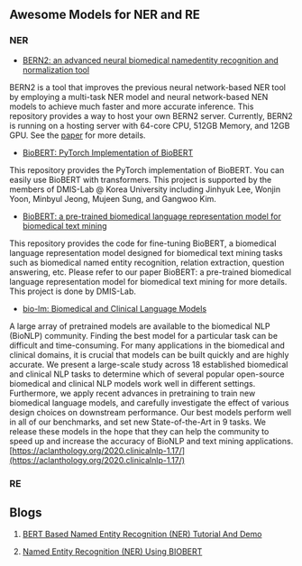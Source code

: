 ## Awesome Models for NER and RE

### NER

- [BERN2: an advanced neural biomedical namedentity recognition and normalization tool](https://github.com/dmis-lab/BERN2)

BERN2 is a tool that improves the previous neural network-based NER tool by employing a multi-task NER model and neural network-based NEN models to achieve much faster and more accurate inference. This repository provides a way to host your own BERN2 server. Currently, BERN2 is running on a hosting server with 64-core CPU, 512GB Memory, and 12GB GPU. See the [paper](https://arxiv.org/abs/2201.02080) for more details.

- [BioBERT: PyTorch Implementation of BioBERT](https://github.com/dmis-lab/biobert-pytorch)

This repository provides the PyTorch implementation of BioBERT. You can easily use BioBERT with transformers. This project is supported by the members of DMIS-Lab @ Korea University including Jinhyuk Lee, Wonjin Yoon, Minbyul Jeong, Mujeen Sung, and Gangwoo Kim.

- [BioBERT: a pre-trained biomedical language representation model for biomedical text mining](https://github.com/dmis-lab/biobert)

This repository provides the code for fine-tuning BioBERT, a biomedical language representation model designed for biomedical text mining tasks such as biomedical named entity recognition, relation extraction, question answering, etc. Please refer to our paper BioBERT: a pre-trained biomedical language representation model for biomedical text mining for more details. This project is done by DMIS-Lab.

- [bio-lm: Biomedical and Clinical Language Models](https://github.com/facebookresearch/bio-lm)

A large array of pretrained models are available to the biomedical NLP (BioNLP) community. Finding the best model for a particular task can be difficult and time-consuming. For many applications in the biomedical and clinical domains, it is crucial that models can be built quickly and are highly accurate. We present a large-scale study across 18 established biomedical and clinical NLP tasks to determine which of several popular open-source biomedical and clinical NLP models work well in different settings. Furthermore, we apply recent advances in pretraining to train new biomedical language models, and carefully investigate the effect of various design choices on downstream performance. Our best models perform well in all of our benchmarks, and set new State-of-the-Art in 9 tasks. We release these models in the hope that they can help the community to speed up and increase the accuracy of BioNLP and text mining applications. [https://aclanthology.org/2020.clinicalnlp-1.17/](https://aclanthology.org/2020.clinicalnlp-1.17/)


### RE


## Blogs

1. [BERT Based Named Entity Recognition (NER) Tutorial And Demo](https://www.pragnakalp.com/bert-named-entity-recognition-ner-tutorial-demo/)

2. [Named Entity Recognition (NER) Using BIOBERT](https://www.pragnakalp.com/named-entity-recognition-ner-using-biobert-demo/)